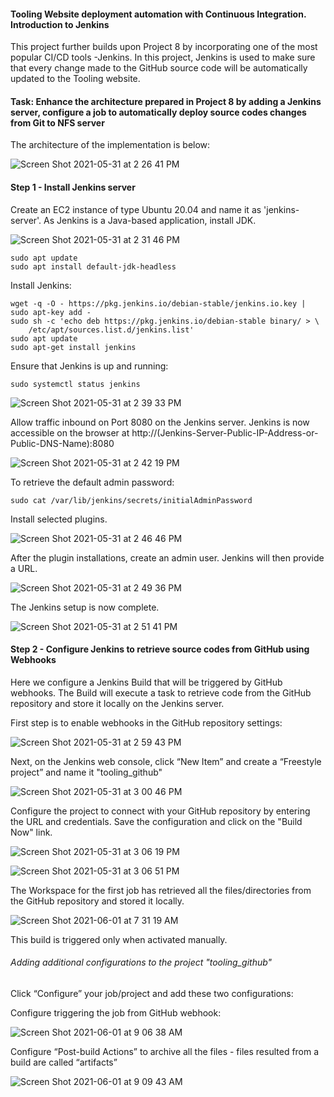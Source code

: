 #### Tooling Website deployment automation with Continuous Integration. Introduction to Jenkins

This project further builds upon Project 8 by incorporating one of the most popular CI/CD tools -Jenkins. In this project, Jenkins is used to make sure that every change made to the GitHub source code will be automatically updated to the Tooling website.

#### Task: Enhance the architecture prepared in Project 8 by adding a Jenkins server, configure a job to automatically deploy source codes changes from Git to NFS server

The architecture of the implementation is below:

![Screen Shot 2021-05-31 at 2 26 41 PM](https://user-images.githubusercontent.com/44268796/120229948-46f0ef80-c21c-11eb-9581-1eaee63823b8.png)


#### Step 1 - Install Jenkins server

Create an EC2 instance of type Ubuntu 20.04 and name it as 'jenkins-server'. As Jenkins is a Java-based application, install JDK.

![Screen Shot 2021-05-31 at 2 31 46 PM](https://user-images.githubusercontent.com/44268796/120230264-ef9f4f00-c21c-11eb-84ed-3c32e71a5bc5.png)


```
sudo apt update
sudo apt install default-jdk-headless
```
Install Jenkins:
```
wget -q -O - https://pkg.jenkins.io/debian-stable/jenkins.io.key | sudo apt-key add -
sudo sh -c 'echo deb https://pkg.jenkins.io/debian-stable binary/ > \
    /etc/apt/sources.list.d/jenkins.list'
sudo apt update
sudo apt-get install jenkins
```
Ensure that Jenkins is up and running:
```
sudo systemctl status jenkins
```

![Screen Shot 2021-05-31 at 2 39 33 PM](https://user-images.githubusercontent.com/44268796/120230768-05f9da80-c21e-11eb-83bf-82f782efded0.png)


Allow traffic inbound on Port 8080 on the Jenkins server. Jenkins is now accessible on the browser at http://(Jenkins-Server-Public-IP-Address-or-Public-DNS-Name):8080
    
![Screen Shot 2021-05-31 at 2 42 19 PM](https://user-images.githubusercontent.com/44268796/120230977-69840800-c21e-11eb-8861-bc203d5aa0a2.png)
    
 To retrieve the default admin password:
 ```
 sudo cat /var/lib/jenkins/secrets/initialAdminPassword
 ```
 
  Install selected plugins. 
 
 ![Screen Shot 2021-05-31 at 2 46 46 PM](https://user-images.githubusercontent.com/44268796/120231262-09419600-c21f-11eb-8bac-d23d036beab5.png)
 
After the plugin installations, create an admin user. Jenkins will then provide a URL.

![Screen Shot 2021-05-31 at 2 49 36 PM](https://user-images.githubusercontent.com/44268796/120231450-6dfcf080-c21f-11eb-9dda-6a590e7d2df9.png)


The Jenkins setup is now complete.

![Screen Shot 2021-05-31 at 2 51 41 PM](https://user-images.githubusercontent.com/44268796/120231594-b87e6d00-c21f-11eb-8f08-9d55feea32ae.png)


#### Step 2 - Configure Jenkins to retrieve source codes from GitHub using Webhooks
 
 Here we configure a Jenkins Build that will be triggered by GitHub webhooks. The Build will execute a task to retrieve code from the GitHub repository and store it locally on the Jenkins server. 
 
First step is to enable webhooks in the GitHub repository settings: 

![Screen Shot 2021-05-31 at 2 59 43 PM](https://user-images.githubusercontent.com/44268796/120315514-72bab680-c2aa-11eb-8ecf-094434a49fbb.png)


Next, on the Jenkins web console, click “New Item” and create a “Freestyle project” and name it "tooling_github"

![Screen Shot 2021-05-31 at 3 00 46 PM](https://user-images.githubusercontent.com/44268796/120315725-a8f83600-c2aa-11eb-8450-62ae2cf0f3a5.png)


Configure the project to connect with your GitHub repository by entering the URL and credentials. Save the configuration and click on the "Build Now" link. 


![Screen Shot 2021-05-31 at 3 06 19 PM](https://user-images.githubusercontent.com/44268796/120315874-ce853f80-c2aa-11eb-83d9-09d0e42185ca.png)



![Screen Shot 2021-05-31 at 3 06 51 PM](https://user-images.githubusercontent.com/44268796/120315886-d1803000-c2aa-11eb-8ca1-f534e6f1fdd8.png)


The Workspace for the first job has retrieved all the files/directories from the GitHub repository and stored it locally.

![Screen Shot 2021-06-01 at 7 31 19 AM](https://user-images.githubusercontent.com/44268796/120316395-5ec38480-c2ab-11eb-88f2-4ddc9ec59f78.png)


This build is triggered only when activated manually. 

###### Adding additional configurations to the project "tooling_github"

Click “Configure” your job/project and add these two configurations: 

Configure triggering the job from GitHub webhook:

![Screen Shot 2021-06-01 at 9 06 38 AM](https://user-images.githubusercontent.com/44268796/120328290-ae5c7d00-c2b8-11eb-9d8f-c705b4a6ea82.png)


Configure “Post-build Actions” to archive all the files - files resulted from a build are called “artifacts”

![Screen Shot 2021-06-01 at 9 09 43 AM](https://user-images.githubusercontent.com/44268796/120328729-1ca13f80-c2b9-11eb-83fb-cf551dc490ac.png)















